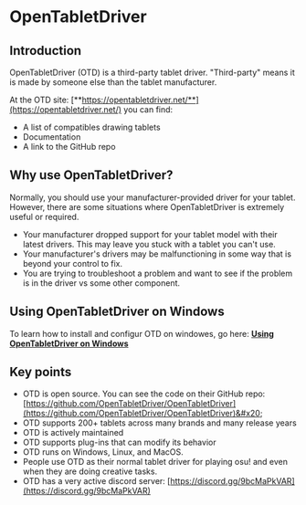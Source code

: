 # OpenTabletDriver

## Introduction

OpenTabletDriver (OTD)  is a third-party tablet driver. "Third-party" means it is made by someone else than the tablet manufacturer.&#x20;

At the OTD site: [**https://opentabletdriver.net/**](https://opentabletdriver.net/) you can find:

* A list of compatibles drawing tablets
* Documentation
* A link to the GitHub repo

## Why use OpenTabletDriver?

Normally, you should use your manufacturer-provided driver for your tablet. However, there are some situations where OpenTabletDriver is extremely useful or required.&#x20;

* Your manufacturer dropped support for your tablet model with their latest drivers. This may leave you stuck with a tablet you can't use.
* Your manufacturer's drivers may be malfunctioning in some way that is beyond your control to fix.
* You are trying to troubleshoot a problem and want to see if the problem is in the driver vs some other component.

## Using OpenTabletDriver on Windows

To learn how to install and configur OTD on windowes, go here: [**Using OpenTabletDriver on Windows**](opentabletdriver-windows.md)

## Key points

* OTD is open source. You can see the code on their GitHub repo: [https://github.com/OpenTabletDriver/OpenTabletDriver](https://github.com/OpenTabletDriver/OpenTabletDriver)&#x20;
* OTD supports 200+ tablets across many brands and many release years
* OTD is actively maintained
* OTD supports plug-ins that can modify its behavior
* OTD runs on Windows, Linux, and MacOS.&#x20;
* People use OTD as their normal tablet driver for playing osu! and even when they are doing creative tasks.
* OTD has a very active discord server: [https://discord.gg/9bcMaPkVAR](https://discord.gg/9bcMaPkVAR)



